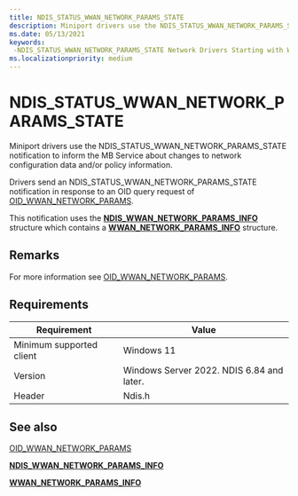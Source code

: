```yaml
---
title: NDIS_STATUS_WWAN_NETWORK_PARAMS_STATE
description: Miniport drivers use the NDIS_STATUS_WWAN_NETWORK_PARAMS_STATE notification to communicate changes to network configuration to the MB Service.
ms.date: 05/13/2021
keywords: 
 -NDIS_STATUS_WWAN_NETWORK_PARAMS_STATE Network Drivers Starting with Windows Vista
ms.localizationpriority: medium
---
```


# NDIS_STATUS_WWAN_NETWORK_PARAMS_STATE

Miniport drivers use the NDIS_STATUS_WWAN_NETWORK_PARAMS_STATE notification to inform the MB Service about changes to network configuration data and/or policy information.

Drivers send an NDIS_STATUS_WWAN_NETWORK_PARAMS_STATE notification in response to an OID query request of [OID_WWAN_NETWORK_PARAMS](/windows-hardware/drivers/ddi/ndiswwan/ns-ndiswwan-ndis_wwan_network_params_info).

This notification uses the [**NDIS_WWAN_NETWORK_PARAMS_INFO**](/windows-hardware/drivers/ddi/ndiswwan/ns-ndiswwan-ndis_wwan_register_params_info) structure which contains a [**WWAN_NETWORK_PARAMS_INFO**](/windows-hardware/drivers/ddi/wwan/ns-wwan-wwan_network_params_info) structure.

## Remarks

For more information see [OID_WWAN_NETWORK_PARAMS](/windows-hardware/drivers/ddi/ndiswwan/ns-ndiswwan-ndis_wwan_network_params_info).

## Requirements

|Requirement|Value|
|-|-|
|Minimum supported client|Windows 11|
|Version|Windows Server 2022. NDIS 6.84 and later.|
|Header|Ndis.h|

## See also

[OID_WWAN_NETWORK_PARAMS](/windows-hardware/drivers/ddi/ndiswwan/ns-ndiswwan-ndis_wwan_network_params_info)

[**NDIS_WWAN_NETWORK_PARAMS_INFO**](/windows-hardware/drivers/ddi/ndiswwan/ns-ndiswwan-ndis_wwan_register_params_info)

[**WWAN_NETWORK_PARAMS_INFO**](/windows-hardware/drivers/ddi/wwan/ns-wwan-wwan_network_params_info)